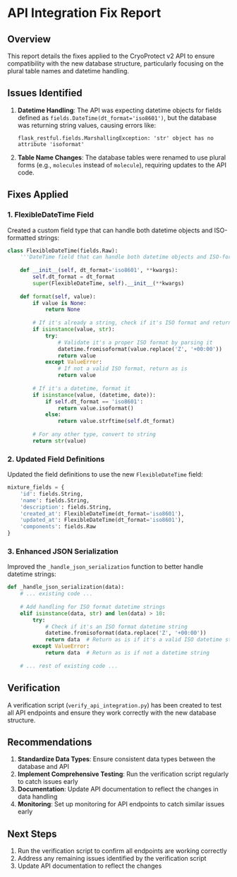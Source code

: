 # API Integration Fix Report

## Overview
This report details the fixes applied to the CryoProtect v2 API to ensure compatibility with the new database structure, particularly focusing on the plural table names and datetime handling.

## Issues Identified
1. **Datetime Handling**: The API was expecting datetime objects for fields defined as `fields.DateTime(dt_format='iso8601')`, but the database was returning string values, causing errors like:
   ```
   flask_restful.fields.MarshallingException: 'str' object has no attribute 'isoformat'
   ```

2. **Table Name Changes**: The database tables were renamed to use plural forms (e.g., `molecules` instead of `molecule`), requiring updates to the API code.

## Fixes Applied

### 1. FlexibleDateTime Field
Created a custom field type that can handle both datetime objects and ISO-formatted strings:
```python
class FlexibleDateTime(fields.Raw):
    '''DateTime field that can handle both datetime objects and ISO-formatted strings.'''
    
    def __init__(self, dt_format='iso8601', **kwargs):
        self.dt_format = dt_format
        super(FlexibleDateTime, self).__init__(**kwargs)
    
    def format(self, value):
        if value is None:
            return None
        
        # If it's already a string, check if it's ISO format and return as is
        if isinstance(value, str):
            try:
                # Validate it's a proper ISO format by parsing it
                datetime.fromisoformat(value.replace('Z', '+00:00'))
                return value
            except ValueError:
                # If not a valid ISO format, return as is
                return value
        
        # If it's a datetime, format it
        if isinstance(value, (datetime, date)):
            if self.dt_format == 'iso8601':
                return value.isoformat()
            else:
                return value.strftime(self.dt_format)
        
        # For any other type, convert to string
        return str(value)
```

### 2. Updated Field Definitions
Updated the field definitions to use the new `FlexibleDateTime` field:
```python
mixture_fields = {
    'id': fields.String,
    'name': fields.String,
    'description': fields.String,
    'created_at': FlexibleDateTime(dt_format='iso8601'),
    'updated_at': FlexibleDateTime(dt_format='iso8601'),
    'components': fields.Raw
}
```

### 3. Enhanced JSON Serialization
Improved the `_handle_json_serialization` function to better handle datetime strings:
```python
def _handle_json_serialization(data):
    # ... existing code ...
    
    # Add handling for ISO format datetime strings
    elif isinstance(data, str) and len(data) > 10:
        try:
            # Check if it's an ISO format datetime string
            datetime.fromisoformat(data.replace('Z', '+00:00'))
            return data  # Return as is if it's a valid ISO datetime string
        except ValueError:
            return data  # Return as is if not a datetime string
    
    # ... rest of existing code ...
```

## Verification
A verification script (`verify_api_integration.py`) has been created to test all API endpoints and ensure they work correctly with the new database structure.

## Recommendations
1. **Standardize Data Types**: Ensure consistent data types between the database and API
2. **Implement Comprehensive Testing**: Run the verification script regularly to catch issues early
3. **Documentation**: Update API documentation to reflect the changes in data handling
4. **Monitoring**: Set up monitoring for API endpoints to catch similar issues early

## Next Steps
1. Run the verification script to confirm all endpoints are working correctly
2. Address any remaining issues identified by the verification script
3. Update API documentation to reflect the changes
